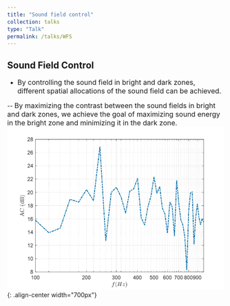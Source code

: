 ```yaml
---
title: "Sound field control"
collection: talks
type: "Talk"
permalink: /talks/WFS
---
```


## Sound Field Control 
- <font size=3> By controlling the sound field in bright and dark zones, different spatial allocations of the sound field can be achieved.</font>


-- <font size=3> By maximizing the contrast between the sound fields in bright and dark zones, we achieve the goal of maximizing sound energy in the bright zone and minimizing it in the dark zone.</font>  
![AEC before](/images/ac.jpg){: .align-center width="700px"}



 

